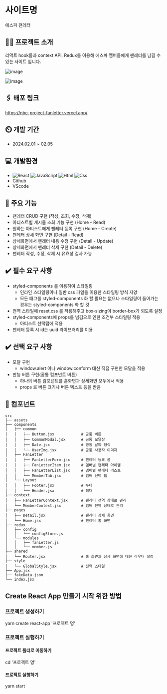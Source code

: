 # 사이트명
에스파 팬레터


## 👩‍💻 프로젝트 소개
리액트 hook들과 context API, Redux를 이용해 에스파 멤버들에게 팬레터를 남길 수 있는 사이트 입니다.

![image](https://github.com/Zzzzyoung/nbc-project-fanletter/assets/154482077/80b83ff9-a6f3-418e-8170-dee7ca4f2140)

![image](https://github.com/Zzzzyoung/nbc-project-fanletter/assets/154482077/097bfae2-db78-4006-80b5-020fe9e9525f)


## 🖇️ 배포 링크
https://nbc-project-fanletter.vercel.app/


## ⏲️ 개발 기간
- 2024.02.01 ~ 02.05


## 💻 개발환경
- <img alt="React" src ="https://img.shields.io/badge/React-444444.svg?&style=for-the-badge&logo=React&logoColor=react"/> <img alt="JavaScript" src ="https://img.shields.io/badge/JavaScriipt-F7DF1E.svg?&style=for-the-badge&logo=JavaScript&logoColor=black"/> <img alt="Html" src ="https://img.shields.io/badge/HTML-E34F26.svg?&style=for-the-badge&logo=HTML5&logoColor=white"/> <img alt="Css" src ="https://img.shields.io/badge/CSS-1572B6.svg?&style=for-the-badge&logo=CSS3&logoColor=white"/>
- Github
- VScode


## 📌 주요 기능
- 팬레터 CRUD 구현 (작성, 조회, 수정, 삭제)
- 아티스트별 게시물 조회 기능 구현 (Home - Read)
- 원하는 아티스트에게 팬레터 등록 구현 (Home - Create)
- 팬레터 상세 화면 구현 (Detail - Read)
- 상세화면에서 팬레터 내용 수정 구현 (Detail - Update)
- 상세화면에서 팬레터 삭제 구현 (Detail - Delete)
- 팬레터 작성, 수정, 삭제 시 유효성 검사 가능


## ✔️ 필수 요구 사항
- styled-components 를 이용하여 스타일링
    - 인라인 스타일링이나 일반 css 파일을 이용한 스타일링 방식 지양
    - 모든 태그를 styled-components 화 할 필요는 없으나 스타일링이 들어가는 경우는 styled-components 화 할 것
- 전역 스타일에 reset.css 를 적용해주고 box-sizing이 border-box가 되도록 설정
- styled-components에 props를 넘김으로 인한 조건부 스타일링 적용
    - 아티스트 선택탭에 적용
- 팬레터 등록 시 id는 uuid 라이브러리를 이용


## ✔️ 선택 요구 사항
- 모달 구현
    - window.alert 이나 window.conform 대신 직접 구현한 모달을 적용
- 만능 버튼 구현(공통 컴포넌트 버튼)
    - 하나의 버튼 컴포넌트를 홈화면과 상세화면 모두에서 적용
    - props 로 버튼 크기나 버튼 텍스트 등을 받음
 

## 🧩 컴포넌트
```
src
├── assets
├── components
│   ├── common
│   │   ├── Button.jsx            # 공통 버튼
│   │   ├── CommonModal.jsx       # 공통 모달창
│   │   ├── Date.jsx              # 공통 날짜 형식
│   │   └── UserImg.jsx           # 공통 사용자 이미지
│   ├── FanLetter
│   │   ├── FanLetterForm.jsx     # 팬레터 등록 폼
│   │   ├── FanLetterItem.jsx     # 멤버별 팬레터 아이템
│   │   ├── FanLetterList.jsx     # 멤버별 팬레터 리스트
│   │   └── MemberTab.jsx         # 멤버 선택 탭
│   └── Layout  
│   │   ├── Footer.jsx            # 푸터
│   │   └── Header.jsx            # 헤더
├── context
│   ├── FanLetterContext.jsx      # 팬레터 전역 상태로 관리
│   └── MemberContext.jsx         # 멤버 전역 상태로 관리
├── pages
│   ├── Detail.jsx                # 팬레터 상세 화면
│   └── Home.jsx                  # 팬레터 홈 화면
├── redux
│   ├── config 
│   │   └── configStore.js 
│   └── modules  
│   │   ├── fanLetter.js
│   │   └── member.js 
├── shared
│   └── Router.jsx                # 홈 화면과 상세 화면에 대한 라우터 설정
├── style
│   └── GlobalStyle.jsx           # 전역 스타일
├── App.jsx
├── fakeData.json
└── index.jsx
```


## Create React App 만들기 시작 위한 방법
### 프로젝트 생성하기
yarn create react-app '프로젝트 명'

### 프로젝트 실행하기
#### 프로젝트 폴더로 이동하기
cd '프로젝트 명'

#### 프로젝트 실행하기
yarn start
